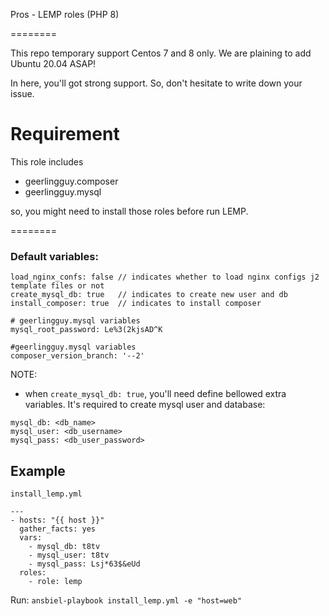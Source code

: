 Pros - LEMP roles (PHP 8)

========

This repo temporary support Centos 7 and 8 only. 
We are plaining to add Ubuntu 20.04 ASAP! 

In here, you'll got strong support. So, don't hesitate to write down your issue.


Requirement
=========

This role includes
- geerlingguy.composer
- geerlingguy.mysql

so, you might need to install those roles before run LEMP.

========
### Default variables: 

```
load_nginx_confs: false // indicates whether to load nginx configs j2 template files or not 
create_mysql_db: true   // indicates to create new user and db 
install_composer: true  // indicates to install composer

# geerlingguy.mysql variables
mysql_root_password: Le%3(2kjsAD^K

#geerlingguy.mysql variables
composer_version_branch: '--2'
```

NOTE: 
- when `create_mysql_db: true`, you'll need define bellowed extra variables. It's required to create mysql user and database: 
```
mysql_db: <db_name>
mysql_user: <db_username>
mysql_pass: <db_user_password>
```

## Example 

`install_lemp.yml`
```
---
- hosts: "{{ host }}"
  gather_facts: yes
  vars: 
    - mysql_db: t8tv
    - mysql_user: t8tv
    - mysql_pass: Lsj*63$&eUd
  roles: 
    - role: lemp
```

Run: `ansbiel-playbook install_lemp.yml -e "host=web"`
